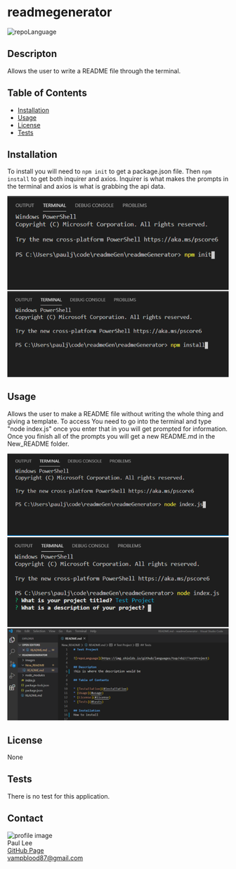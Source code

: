 # readmegenerator

![repoLanguage](https://img.shields.io/github/languages/top/vb27/readmegenerator)

## Descripton
Allows the user to write a README file through the terminal.
                        
## Table of Contents
                        
* [Installation](#installation)
* [Usage](#usage)
* [License](#license)
* [Tests](#tests)
                        
## Installation
To install you will need to `npm init` to get a package.json file. Then `npm install` to get both inquirer and axios. Inquirer is what makes the prompts in the terminal and axios is what is grabbing the api data.

![init](./images/init.PNG)
<br/>
![install](./images/install.PNG)
                        
## Usage
Allows the user to make a README file without writing the whole thing and giving a template. To access You need to go into the terminal and type "node index.js" once you enter that in you will get prompted for information. Once you finish all of the prompts you will get a new README.md in the New_README folder.

![node](./images/node.PNG)
<br/>
![input](./images/input.PNG)
<br/>
![newReadMe](./images/newreadme.PNG)
                        
## License
None
                
## Tests
There is no test for this application.
                
## Contact
![profile image](https://avatars3.githubusercontent.com/u/61212387?v=4)
<br/>
Paul Lee
<br/>
[GitHub Page](https://github.com/vb27)
<br/>
vampblood87@gmail.com
                